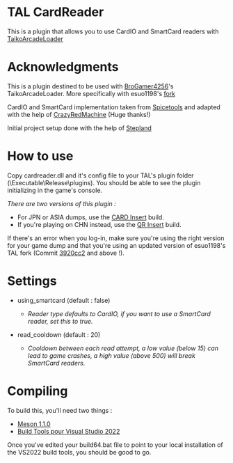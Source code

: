 # TAL CardReader

This is a plugin that allows you to use CardIO and SmartCard readers with [TaikoArcadeLoader](https://github.com/BroGamer4256/TaikoArcadeLoader)

# Acknowledgments

This is a plugin destined to be used with [BroGamer4256](https://github.com/BroGamer4256)'s TaikoArcadeLoader. More specifically with esuo1198's [fork](https://github.com/esuo1198/TaikoArcadeLoader)

CardIO and SmartCard implementation taken from [Spicetools](https://github.com/spicetools/spicetools) and adapted with the help of [CrazyRedMachine](https://github.com/CrazyRedMachine) (Huge thanks!)

Initial project setup done with the help of [Stepland](https://github.com/Stepland)

# How to use

Copy cardreader.dll and it's config file to your TAL's plugin folder (\Executable\Release\plugins\). You should be able to see the plugin initializing in the game's console.

*There are two versions of this plugin :*

* For JPN or ASIA dumps, use the [CARD Insert](https://gitea.farewell.dev/AkaiiKitsune/tal-cardreader/releases/download/CARD/cardreader.zip) build.
* If you're playing on CHN instead, use the [QR Insert](https://gitea.farewell.dev/AkaiiKitsune/tal-cardreader/releases/download/QR/cardreader.zip) build.

If there's an error when you log-in, make sure you're using the right version for your game dump and that you're using an updated version of esuo1198's TAL fork (Commit [3920cc2](https://github.com/esuo1198/TaikoArcadeLoader/commit/3920cc2) and above !).

# Settings

- using_smartcard (default : false)
  * _Reader type defaults to CardIO, if you want to use a SmartCard reader, set this to true._

- read_cooldown (default : 20)
  * _Cooldown between each read attempt, a low value (below 15) can lead to game crashes, a high value (above 500) will break SmartCard readers._

# Compiling

To build this, you'll need two things :

- [Meson 1.1.0](https://mesonbuild.com)
- [Build Tools pour Visual Studio 2022](https://visualstudio.microsoft.com/fr/downloads/)

Once you've edited your build64.bat file to point to your local installation of the VS2022 build tools, you should be good to go.
